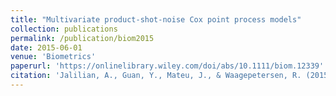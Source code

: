 ```yaml
---
title: "Multivariate product‐shot‐noise Cox point process models"
collection: publications
permalink: /publication/biom2015
date: 2015-06-01
venue: 'Biometrics'
paperurl: 'https://onlinelibrary.wiley.com/doi/abs/10.1111/biom.12339'
citation: 'Jalilian, A., Guan, Y., Mateu, J., & Waagepetersen, R. (2015). &quote;Multivariate product‐shot‐noise Cox point process models&quote;. <i>Biometrics</i>, 71(4), 1022-1033.'
---
```

